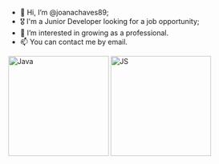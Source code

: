 - 👋 Hi, I’m @joanachaves89;
- 🎖 I'm a Junior Developer looking for a job opportunity;
- 👀 I’m interested in growing as a professional.
- 📫 You can contact me by email.

<img src="https://logos-world.net/wp-content/uploads/2022/07/Java-Logo.jpg" alt="Java" width="200"/>
<img src="https://p92.hu/binaries/content/gallery/p92website/technologies/htmlcssjs-overview.png" alt="JS" width="200"/>


